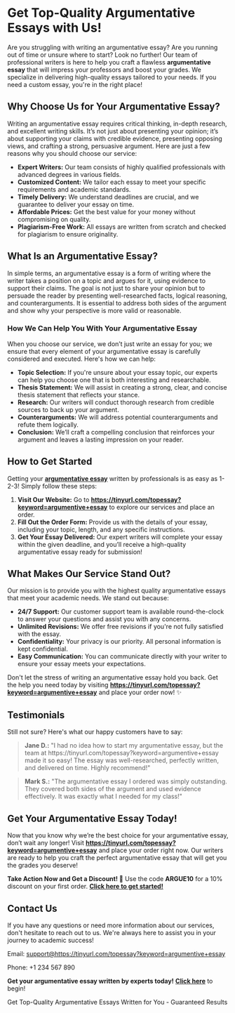 <h1>Get Top-Quality Argumentative Essays with Us!</h1>

<p>Are you struggling with writing an argumentative essay? Are you running out of time or unsure where to start? Look no further! Our team of professional writers is here to help you craft a flawless <strong>argumentative essay</strong> that will impress your professors and boost your grades. We specialize in delivering high-quality essays tailored to your needs. If you need a custom essay, you're in the right place!</p>

<h2>Why Choose Us for Your Argumentative Essay?</h2>
<p>Writing an argumentative essay requires critical thinking, in-depth research, and excellent writing skills. It’s not just about presenting your opinion; it’s about supporting your claims with credible evidence, presenting opposing views, and crafting a strong, persuasive argument. Here are just a few reasons why you should choose our service:</p>

<ul>
  <li><strong>Expert Writers:</strong> Our team consists of highly qualified professionals with advanced degrees in various fields.</li>
  <li><strong>Customized Content:</strong> We tailor each essay to meet your specific requirements and academic standards.</li>
  <li><strong>Timely Delivery:</strong> We understand deadlines are crucial, and we guarantee to deliver your essay on time.</li>
  <li><strong>Affordable Prices:</strong> Get the best value for your money without compromising on quality.</li>
  <li><strong>Plagiarism-Free Work:</strong> All essays are written from scratch and checked for plagiarism to ensure originality.</li>
</ul>

<h2>What Is an Argumentative Essay?</h2>
<p>In simple terms, an argumentative essay is a form of writing where the writer takes a position on a topic and argues for it, using evidence to support their claims. The goal is not just to share your opinion but to persuade the reader by presenting well-researched facts, logical reasoning, and counterarguments. It is essential to address both sides of the argument and show why your perspective is more valid or reasonable.</p>

<h3>How We Can Help You With Your Argumentative Essay</h3>
<p>When you choose our service, we don’t just write an essay for you; we ensure that every element of your argumentative essay is carefully considered and executed. Here's how we can help:</p>

<ul>
  <li><strong>Topic Selection:</strong> If you're unsure about your essay topic, our experts can help you choose one that is both interesting and researchable.</li>
  <li><strong>Thesis Statement:</strong> We will assist in creating a strong, clear, and concise thesis statement that reflects your stance.</li>
  <li><strong>Research:</strong> Our writers will conduct thorough research from credible sources to back up your argument.</li>
  <li><strong>Counterarguments:</strong> We will address potential counterarguments and refute them logically.</li>
  <li><strong>Conclusion:</strong> We’ll craft a compelling conclusion that reinforces your argument and leaves a lasting impression on your reader.</li>
</ul>

<h2>How to Get Started</h2>
<p>Getting your <a href="https://tinyurl.com/topessay?keyword=argumentive+essay"><strong>argumentative essay</strong></a> written by professionals is as easy as 1-2-3! Simply follow these steps:</p>

<ol>
  <li><strong>Visit Our Website:</strong> Go to <a href="https://tinyurl.com/topessay?keyword=argumentive+essay"><strong>https://tinyurl.com/topessay?keyword=argumentive+essay</strong></a> to explore our services and place an order.</li>
  <li><strong>Fill Out the Order Form:</strong> Provide us with the details of your essay, including your topic, length, and any specific instructions.</li>
  <li><strong>Get Your Essay Delivered:</strong> Our expert writers will complete your essay within the given deadline, and you’ll receive a high-quality argumentative essay ready for submission!</li>
</ol>

<h2>What Makes Our Service Stand Out?</h2>
<p>Our mission is to provide you with the highest quality argumentative essays that meet your academic needs. We stand out because:</p>

<ul>
  <li><strong>24/7 Support:</strong> Our customer support team is available round-the-clock to answer your questions and assist you with any concerns.</li>
  <li><strong>Unlimited Revisions:</strong> We offer free revisions if you're not fully satisfied with the essay.</li>
  <li><strong>Confidentiality:</strong> Your privacy is our priority. All personal information is kept confidential.</li>
  <li><strong>Easy Communication:</strong> You can communicate directly with your writer to ensure your essay meets your expectations.</li>
</ul>

<p>Don't let the stress of writing an argumentative essay hold you back. Get the help you need today by visiting <a href="https://tinyurl.com/topessay?keyword=argumentive+essay"><strong>https://tinyurl.com/topessay?keyword=argumentive+essay</strong></a> and place your order now! <span>✨</span></p>

<h2>Testimonials</h2>
<p>Still not sure? Here's what our happy customers have to say:</p>

<blockquote>
  <p><strong>Jane D.:</strong> "I had no idea how to start my argumentative essay, but the team at https://tinyurl.com/topessay?keyword=argumentive+essay made it so easy! The essay was well-researched, perfectly written, and delivered on time. Highly recommend!"</p>
</blockquote>

<blockquote>
  <p><strong>Mark S.:</strong> "The argumentative essay I ordered was simply outstanding. They covered both sides of the argument and used evidence effectively. It was exactly what I needed for my class!"</p>
</blockquote>

<h2>Get Your Argumentative Essay Today!</h2>
<p>Now that you know why we’re the best choice for your argumentative essay, don’t wait any longer! Visit <a href="https://tinyurl.com/topessay?keyword=argumentive+essay"><strong>https://tinyurl.com/topessay?keyword=argumentive+essay</strong></a> and place your order right now. Our writers are ready to help you craft the perfect argumentative essay that will get you the grades you deserve!</p>

<p><strong>Take Action Now and Get a Discount! 🎉</strong> Use the code <strong>ARGUE10</strong> for a 10% discount on your first order. <a href="https://tinyurl.com/topessay?keyword=argumentive+essay"><strong>Click here to get started!</strong></a></p>

<h2>Contact Us</h2>
<p>If you have any questions or need more information about our services, don't hesitate to reach out to us. We're always here to assist you in your journey to academic success!</p>

<p>Email: <a href="mailto:support@https://tinyurl.com/topessay?keyword=argumentive+essay">support@https://tinyurl.com/topessay?keyword=argumentive+essay</a></p>
<p>Phone: +1 234 567 890</p>

<p><strong>Get your argumentative essay written by experts today!</strong> <a href="https://tinyurl.com/topessay?keyword=argumentive+essay"><strong>Click here</strong></a> to begin!</p>
Get Top-Quality Argumentative Essays Written for You - Guaranteed Results
